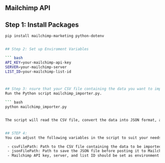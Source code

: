 ## Mailchimp  API

## Step 1: Install Packages

``` bash
pip install mailchimp-marketing python-dotenv


## Step 2: Set up Enviroment Variables

``` bash 
API_KEY=your-mailchimp-api-key
SERVER=your-mailchimp-server
LIST_ID=your-mailchimp-list-id



## Step 3: nsure that your CSV file containing the data you want to import is located at the specified path.
Run the Python script mailchimp_importer.py.

``` bash 
python mailchimp_importer.py


The script will read the CSV file, convert the data into JSON format, and then post the JSON data to your Mailchimp account.


## STEP 4:
You can adjust the following variables in the script to suit your needs:

 - csvFilePath: Path to the CSV file containing the data to be imported.
 - jsonFilePath: Path to save the JSON file before posting it to Mailchimp.
 - Mailchimp API key, server, and list ID should be set as environment variables in the .env file.

